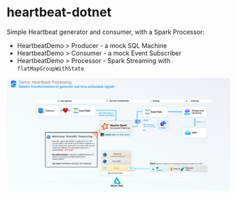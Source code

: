 # heartbeat-dotnet

Simple Heartbeat generator and consumer, with a Spark Processor:

* HeartbeatDemo > Producer - a mock SQL Machine
* HeartbeatDemo > Consumer - a mock Event Subscriber
* HeartbeatDemo > Processor - Spark Streaming with `flatMapGroupWithState`

![Demo](demo.png)